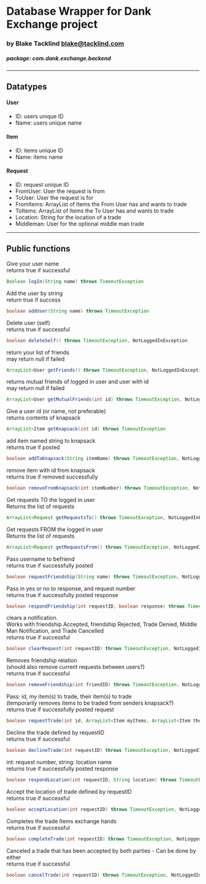 # Database Wrapper for Dank Exchange project
### by Blake Tacklind blake@tacklind.com
##### package: com.dank.exchange.backend

---
## Datatypes

#### User
* ID: users unique ID
* Name: users unique name

#### Item
* ID: items unique ID
* Name: items name

#### Request
* ID: request unique ID
* FromUser: User the request is from
* ToUser: User the request is for
* FromItems: ArrayList of Items the From User has and wants to trade
* ToItems: ArrayList of Items the To User has and wants to trade
* Location: String for the location of a trade
* Middleman: User for the optional middle man trade

---
## Public functions

Give your user name<br>
returns true if successful
```Java
Boolean logIn(String name) throws TimeoutException 
```

Add the user by string<br>
return true if success
```Java
boolean addUser(String name) throws TimeoutException 
```

Delete user (self)<br>
returns true if successful
```Java
boolean deleteSelf() throws TimeoutException, NotLoggedInException 
```

return your list of friends<br>
may return null if failed
```Java
ArrayList<User getFriends() throws TimeoutException, NotLoggedInException 
```

returns mutual friends of logged in user and user with id<br>
may return null if failed
```Java
ArrayList<User getMutualFriends(int id) throws TimeoutException, NotLoggedInException 
```

Give a user id (or name, not preferable)<br>
returns contents of knapsack
```Java
ArrayList<Item getKnapsack(int id) throws TimeoutException 
```

add item named string to knapsack<br>
returns true if posted
```Java
boolean addToKnapsack(String itemName) throws TimeoutException, NotLoggedInException 
```

remove item with id from knapsack<br>
returns true if removed successfully
```Java
boolean removeFromKnapsack(int itemNumber) throws TimeoutException, NotLoggedInException 
```

Get requests TO the logged in user<br>
Returns the list of requests
```Java
ArrayList<Request getRequestsTo() throws TimeoutException, NotLoggedInException 
```

Get requests FROM the logged in user<br>
Returns the list of requests
```Java
ArrayList<Request getRequestsFrom() throws TimeoutException, NotLoggedInException
```

Pass username to befriend<br>
returns true if successfully posted
```Java
boolean requestFriendship(String name) throws TimeoutException, NotLoggedInException 
```

Pass in yes or no to response, and request number<br>
returns true if successfully posted response
```Java
boolean respondFriendship(int requestID, boolean response) throws TimeoutException, NotLoggedInException 
```

clears a notification.<br>
Works with friendship Accepted, friendship Rejected, Trade Denied, Middle Man Notification, and Trade Cancelled<br>
returns true if successful
```Java
boolean clearRequest(int requestID) throws TimeoutException, NotLoggedInException 
```

Removes friendship relation<br>
(should also remove current requests between users?)<br>
returns true if successful
```Java
boolean removeFriendship(int friendID) throws TimeoutException, NotLoggedInException 
```

Pass: id, my item(s) to trade, their item(s) to trade<br>
(temporarily removes items to be traded from senders knapsack?)<br>
returns true if successfully posted request
```Java
boolean requestTrade(int id, ArrayList<Item myItems, ArrayList<Item theirItems) throws TimeoutException, NotLoggedInException 
```

Decline the trade defined by requestID<br>
returns true if successful
```Java
boolean declineTrade(int requestID) throws TimeoutException, NotLoggedInException 
```

int: request number, string: location name<br>
returns true if successfully posted response
```Java
boolean respondLocation(int requestID, String location) throws TimeoutException, NotLoggedInException 
```

Accept the location of trade defined by requestID<br>
returns true if successful
```Java
boolean acceptLocation(int requestID) throws TimeoutException, NotLoggedInException
```

Completes the trade Items exchange hands<br>
returns true if successful
```Java
boolean completeTrade(int requestID) throws TimeoutException, NotLoggedInException 
```

Canceled a trade that has been accepted by both parties - Can be done by either<br>
returns true if successful
```Java
boolean cancelTrade(int requestID) throws TimeoutException, NotLoggedInException 
```
